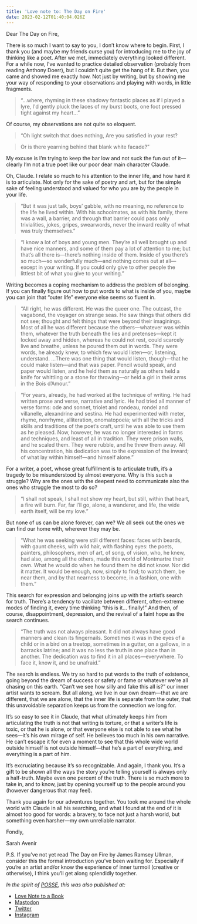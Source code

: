 ```yaml
---
title: 'Love note to: The Day on Fire'
date: 2023-02-12T01:40:04.026Z
---
```


Dear The Day on Fire,

There is so much I want to say to you, I don’t know where to begin. First, I thank you (and maybe my friends curse you) for introducing me to the joy of thinking like a poet. After we met, immediately everything looked different. For a while now, I’ve wanted to practice detailed observation (probably from reading Anthony Doerr), but I couldn’t quite get the hang of it. But then, you came and showed me exactly how. Not just by writing, but by showing me your way of responding to your observations and playing with words, in little fragments.

> “...where, rhyming in these shadowy fantastic places
> as if I played a lyre, I'd gently pluck the laces
> of my burst boots, one foot pressed tight against my heart...”

Of course, my observations are not quite so eloquent.

> “Oh light switch
> that does nothing,
> Are you satisfied
> in your rest?

> Or is there yearning
> behind
> that blank white facade?”

My excuse is I’m trying to keep the bar low and not suck the fun out of it—clearly I’m not a true poet like our poor dear main character Claude.

Oh, Claude. I relate so much to his attention to the inner life, and how hard it is to articulate. Not only for the sake of poetry and art, but for the simple sake of feeling understood and valued for who you are by the people in your life.

> “But it was just talk, boys’ gabble, with no meaning, no reference to the life he lived within. With his schoolmates, as with his family, there was a wall, a barrier, and through that barrier could pass only trivialities, jokes, gripes, swearwords, never the inward reality of what was truly themselves.”

> “I know a lot of boys and young men. They’re all well brought up and have nice manners, and some of them pay a lot of attention to me; but that’s all there is—there’s nothing inside of them. Inside of you there’s so much—so wonderfully much—and nothing comes out at all—except in your writing. If you could only give to other people the littlest bit of what you give to your writing.”

Writing becomes a coping mechanism to address the problem of belonging. If you can finally figure out how to put words to what is inside of you, maybe you can join that “outer life” everyone else seems so fluent in.

> “All right, he was different. He was the queer one. The outcast, the vagabond, the voyager on strange seas. He saw things that others did not see; thought and felt things that were beyond their imaginings. Most of all he was different because the others—whatever was within them, whatever the truth beneath the lies and pretenses—kept it locked away and hidden, whereas he could not rest, could scarcely live and breathe, unless he poured them out in words. They were words, he already knew, to which few would listen—or, listening, understand. …There was one thing that would listen, though—that he could make listen—and that was paper. Pencil would speak, and paper would listen, and he held them as naturally as others held a knife for whittling or a stone for throwing—or held a girl in their arms in the Bois d’Amour.”

> “For years, already, he had worked at the technique of writing. He had written prose and verse, narrative and lyric. He had tried all manner of verse forms: ode and sonnet, triolet and rondeau, rondel and villanelle, alexandrine and sestina. He had experimented with meter, rhyme, nonrhyme, alliteration, onomatopoeia; with all the tricks and skills and traditions of the poet’s craft, until he was able to use them as he pleased. Now, however, he was no longer interested in forms and techniques, and least of all in tradition. They were prison walls, and he scaled them. They were rubble, and he threw them away. All his concentration, his dedication was to the expression of the inward; of what lay within himself—and himself alone.”

For a writer, a poet, whose great fulfillment is to articulate truth, it’s a tragedy to be misunderstood by almost everyone. Why is this such a struggle? Why are the ones with the deepest need to communicate also the ones who struggle the most to do so?

> “I shall not speak, I shall not show my heart, but still, within that heart, a fire will burn. Far, far I’ll go, alone, a wanderer, and life, the wide earth itself, will be my love.”

But none of us can be alone forever, can we? We all seek out the ones we can find our home with, wherever they may be.

> “What he was seeking were still different faces: faces with beards, with gaunt cheeks, with wild hair, with flashing eyes: the poets, painters, philosophers, men of art, of song, of vision, who, he knew, had also, among all the others, made this world of Montmartre their own. What he would do when he found them he did not know. Nor did it matter. It would be enough, now, simply to find; to watch them, be near them, and by that nearness to become, in a fashion, one with them.”

This search for expression and belonging joins up with the artist’s search for truth. There’s a tendency to vacillate between different, often-extreme modes of finding it, every time thinking “this is it... finally!” And then, of course, disappointment, depression, and the revival of a faint hope as the search continues.

> “The truth was not always pleasant. It did not always have good manners and clean its fingernails. Sometimes it was in the eyes of a child or in a bird on a treetop, sometimes in a gutter, on a gallows, in a barracks latrine; and it was no less the truth in one place than in another. The dedication was to find it in all places—everywhere. To face it, know it, and be unafraid.”

The search is endless. We try so hard to put words to the truth of existence, going beyond the dream of success or safety or fame or whatever we're all chasing on this earth. “Can’t we see how silly and fake this all is?” our inner artist wants to scream. But all along, we live in our own dream—that we are different, that we are alone, that the inner life is separate from the outer, that this unavoidable separation keeps us from the connection we long for.

It’s so easy to see it in Claude, that what ultimately keeps him from articulating the truth is not that writing is torture, or that a writer’s life is toxic, or that he is alone, or that everyone else is not able to see what he sees—it’s his own mirage of self. He believes too much in his own narrative. He can’t escape it for even a moment to see that this whole wide world outside himself is not outside himself—that he’s a part of everything, and everything is a part of him.

It’s excruciating because it’s so recognizable. And again, I thank you. It’s a gift to be shown all the ways the story you’re telling yourself is always only a half-truth. Maybe even one percent of the truth. There is so much more to take in, and to know, just by opening yourself up to the people around you (however dangerous that may feel).

Thank you again for our adventures together. You took me around the whole world with Claude in all his searching, and what I found at the end of it is almost too good for words: a bravery, to face not just a harsh world, but something even harsher—my own unreliable narrator.

Fondly,

Sarah Avenir

P.S. If you’ve not yet read The Day on Fire by James Ramsey Ullman, consider this the formal introduction you’ve been waiting for. Especially if you’re an artist and/or know the experience of inner turmoil (creative or otherwise), I think you’ll get along splendidly together.

*In the spirit of [POSSE](https://indieweb.org/POSSE), this was also published at:*

* [Love Note to a Book](https://lovenotetoabook.substack.com/p/a-love-note-to-the-day-on-fire)
* [Mastodon](https://tw.town/@sarahavenir/110199356929166293)
* [Twitter](https://twitter.com/sarahavenir/status/1646993542924107776)
* [Instagram](https://www.instagram.com/p/CrCE4EePyHY/?utm_source=ig_web_copy_link)
